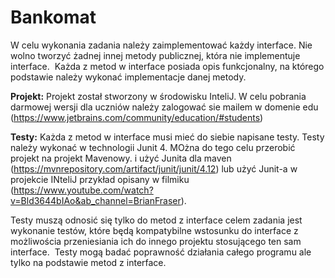 # Bankomat
W celu wykonania zadania należy zaimplementować każdy interface. Nie wolno tworzyć żadnej innej metody publicznej, która nie implementuje interface. 
Każda z metod w interface posiada opis funkcjonalny, na którego podstawie należy wykonać implementacje danej metody. 

**Projekt:**
Projekt został stworzony w środowisku InteliJ. W celu pobrania darmowej wersji dla uczniów należy zalogować sie mailem w domenie edu (https://www.jetbrains.com/community/education/#students)

**Testy:**
Każda z metod w interface musi mieć do siebie napisane testy. Testy należy wykonać w technologii Junit 4. MOżna do tego celu przerobić projekt na projekt Mavenowy. i użyć Junita dla maven (https://mvnrepository.com/artifact/junit/junit/4.12) lub użyć Junit-a w projekcie INteliJ przykład opisany w filmiku  (https://www.youtube.com/watch?v=Bld3644bIAo&ab_channel=BrianFraser).

Testy muszą odnosić się tylko do metod z interface celem zadania jest wykonanie testów, które będą kompatybilne wstosunku do interface z możliwościa przeniesiania ich do innego projektu stosującego ten sam interface. 
Testy mogą badać poprawność działania całego programu ale tylko na podstawie metod z interface. 
